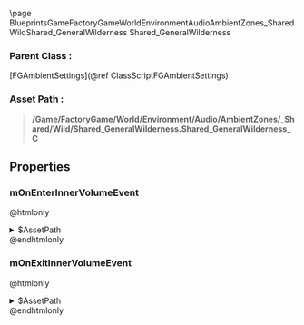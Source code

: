 \page BlueprintsGameFactoryGameWorldEnvironmentAudioAmbientZones_SharedWildShared_GeneralWilderness Shared_GeneralWilderness
### Parent Class :
[FGAmbientSettings](@ref ClassScriptFGAmbientSettings)
### Asset Path :
<b><blockquote>/Game/FactoryGame/World/Environment/Audio/AmbientZones/_Shared/Wild/Shared_GeneralWilderness.Shared_GeneralWilderness_C</blockquote></b>
## Properties

### mOnEnterInnerVolumeEvent
@htmlonly
<details>
 <summary>$AssetPath</summary>
<b><a href="_blueprints_game_factory_game_world_environment_audio_ambient_zones__shared_wild_play__shared__general_wilderness__stereo_01__inner.html"><blockquote>Play_Shared_GeneralWilderness_Stereo_01_Inner</blockquote></a></b>
</details>
@endhtmlonly

### mOnExitInnerVolumeEvent
@htmlonly
<details>
 <summary>$AssetPath</summary>
<b><a href="_blueprints_game_factory_game_world_environment_audio_ambient_zones__shared_wild_stop__shared__general_wilderness__stereo_01__inner.html"><blockquote>Stop_Shared_GeneralWilderness_Stereo_01_Inner</blockquote></a></b>
</details>
@endhtmlonly

